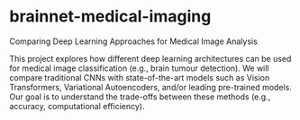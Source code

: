 # brainnet-medical-imaging
Comparing Deep Learning Approaches for Medical Image Analysis

This project explores how different deep learning architectures can be used for medical image classification (e.g., brain tumour detection). We will compare traditional CNNs with state-of-the-art models such as Vision Transformers, Variational Autoencoders, and/or leading pre-trained models. Our goal is to understand the trade-offs between these methods (e.g., accuracy, computational efficiency).